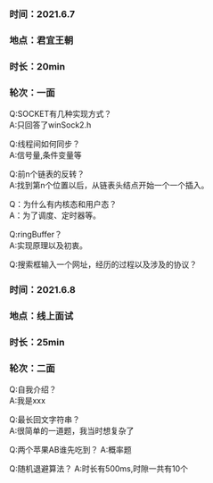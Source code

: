 ### 时间：2021.6.7
### 地点：君宜王朝
### 时长：20min
### 轮次：一面

Q:SOCKET有几种实现方式？  
A:只回答了winSock2.h  

Q:线程间如何同步？  
A:信号量,条件变量等  

Q:前n个链表的反转？  
A:找到第n个位置以后，从链表头结点开始一个一个插入。

Q：为什么有内核态和用户态？  
A：为了调度、定时器等。  

Q:ringBuffer？  
A:实现原理以及初衷。

Q:搜索框输入一个网址，经历的过程以及涉及的协议？  


### 时间：2021.6.8
### 地点：线上面试
### 时长：25min
### 轮次：二面

Q:自我介绍？  
A:我是xxx  

Q:最长回文字符串？  
A:很简单的一道题，我当时想复杂了   

Q:两个苹果AB谁先吃到？
A:概率题  

Q:随机退避算法？
A:时长有500ms,时隙一共有10个  


